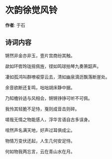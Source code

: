# 次韵徐觉风铃

**作者**: 于石

## 诗词内容

锵然非金亦非玉，壹片宫商纷其触。

歘如环辔玲珑摇佩旌，铿如鸣球拍琴九奏箫韶声。

凄如孤鸿叫群嘹唳穿云去，清如幽泉滴沥飘落断崖处。

余音欲断还复鸣，咄咄胡床静中据。

乃知檐铃适与风相会，锵锵铮铮可听不可佩。

我怜其轻脆不足恃，戛则成音击则碎。

嗟哉无情之物能感人，浮华言语自古多误身。

喧然声名满天地，好声过耳俱成尘。

物情万变伏还起，人生几何安足恃。

何如物我两忘言，云在青山水在月。

